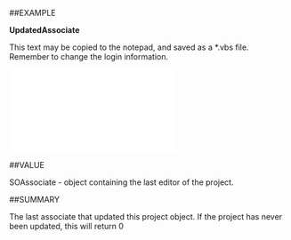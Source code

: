 
##EXAMPLE

**UpdatedAssociate**

This text may be copied to the notepad, and saved as a *.vbs file. Remember to change the login information.

![](..\..\Examples\vbs\SOProject.Example.vbs.txt)


##VALUE

SOAssociate - object containing the last editor of the project.


##SUMMARY

The last associate that updated this project object. If the project has never been updated, this will return 0

